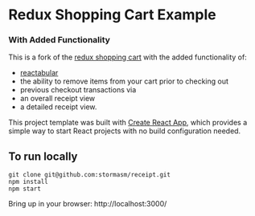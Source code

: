 
# Redux Shopping Cart Example
### With Added Functionality

This is a fork of the [redux shopping cart](https://github.com/reactjs/redux/tree/master/examples/shopping-cart) with the added functionality of:

* [reactabular](https://github.com/reactabular/reactabular)
* the ability to remove items from your cart prior to checking out
* previous checkout transactions via
* an overall receipt view
* a detailed receipt view.

This project template was built with [Create React App](https://github.com/facebookincubator/create-react-app), which provides a simple way to start React projects with no build configuration needed.

## To run locally

```
git clone git@github.com:stormasm/receipt.git
npm install
npm start
```

Bring up in your browser:
http://localhost:3000/
